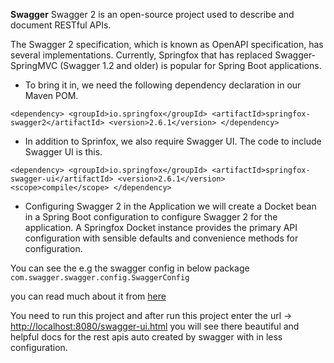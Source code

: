 **Swagger**
Swagger 2 is an open-source project used to describe and document RESTful APIs.

The Swagger 2 specification, which is known as OpenAPI specification, has several implementations. Currently, 
Springfox that has replaced Swagger-SpringMVC (Swagger 1.2 and older) is popular for Spring Boot applications. 

- To bring it in, we need the following dependency declaration in our Maven POM.

`<dependency>
			<groupId>io.springfox</groupId>
			<artifactId>springfox-swagger2</artifactId>
			<version>2.6.1</version>
</dependency>`


- In addition to Sprinfox, we also require Swagger UI. The code to include Swagger UI is this.


`<dependency>
    <groupId>io.springfox</groupId>
    <artifactId>springfox-swagger-ui</artifactId>
    <version>2.6.1</version>
    <scope>compile</scope>
</dependency>`


- Configuring Swagger 2 in the Application
we will create a Docket bean in a Spring Boot configuration to configure Swagger 2 for the application. 
A Springfox Docket instance provides the primary API configuration with sensible defaults and convenience methods for configuration. 

You can see the e.g the swagger config in below package
`com.swagger.swagger.config.SwaggerConfig`

you can read much about it from [here](http://springfox.github.io/springfox/docs/current/)

You need to run this project and after run this project enter the url -> <http://localhost:8080/swagger-ui.html>
you will see there beautiful and helpful docs for the rest apis auto created by swagger with in less configuration.

